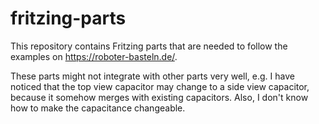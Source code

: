 # fritzing-parts

This repository contains Fritzing parts that are needed to follow the examples on https://roboter-basteln.de/.

These parts might not integrate with other parts very well, e.g. I have noticed that the top view capacitor may change to a side view capacitor, because it somehow merges with existing capacitors. Also, I don't know how to make the capacitance changeable.